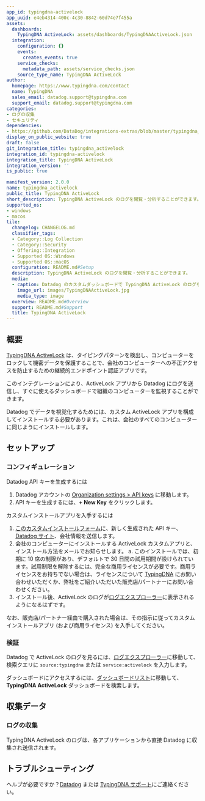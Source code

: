 ```yaml
---
app_id: typingdna-activelock
app_uuid: e4eb4314-400c-4c30-8842-60d74e7f455a
assets:
  dashboards:
    TypingDNA ActiveLock: assets/dashboards/TypingDNAActiveLock.json
  integration:
    configuration: {}
    events:
      creates_events: true
    service_checks:
      metadata_path: assets/service_checks.json
    source_type_name: TypingDNA ActiveLock
author:
  homepage: https://www.typingdna.com/contact
  name: TypingDNA
  sales_email: datadog.support@typingdna.com
  support_email: datadog.support@typingdna.com
categories:
- ログの収集
- セキュリティ
dependencies:
- https://github.com/DataDog/integrations-extras/blob/master/typingdna_activelock/README.md
display_on_public_website: true
draft: false
git_integration_title: typingdna_activelock
integration_id: typingdna-activelock
integration_title: TypingDNA ActiveLock
integration_version: ''
is_public: true

manifest_version: 2.0.0
name: typingdna_activelock
public_title: TypingDNA ActiveLock
short_description: TypingDNA ActiveLock のログを閲覧・分析することができます。
supported_os:
- windows
- macos
tile:
  changelog: CHANGELOG.md
  classifier_tags:
  - Category::Log Collection
  - Category::Security
  - Offering::Integration
  - Supported OS::Windows
  - Supported OS::macOS
  configuration: README.md#Setup
  description: TypingDNA ActiveLock のログを閲覧・分析することができます。
  media:
  - caption: Datadog のカスタムダッシュボードで TypingDNA ActiveLock のログを閲覧・分析することができます。
    image_url: images/TypingDNAActiveLock.jpg
    media_type: image
  overview: README.md#Overview
  support: README.md#Support
  title: TypingDNA ActiveLock
---
```





## 概要

[TypingDNA ActiveLock][1] は、タイピングパターンを検出し、コンピューターをロックして機密データを保護することで、会社のコンピューターへの不正アクセスを防止するための継続的エンドポイント認証アプリです。

このインテグレーションにより、ActiveLock アプリから Datadog にログを送信し、すぐに使えるダッシュボードで組織のコンピューターを監視することができます。

Datadog でデータを視覚化するためには、カスタム ActiveLock アプリを構成してインストールする必要があります。これは、会社のすべてのコンピューターに同じようにインストールします。


## セットアップ

### コンフィギュレーション

Datadog API キーを生成するには

1. Datadog アカウントの [Organization settings > API keys][2] に移動します。
2. API キーを生成するには、**+ New Key** をクリックします。

カスタムインストールアプリを入手するには

1. [このカスタムインストールフォーム][3]に、新しく生成された API キー、[Datadog サイト][4]、会社情報を送信します。
2. 会社のコンピューターにインストールする ActiveLock カスタムアプリと、インストール方法をメールでお知らせします。
    a. このインストールでは、初期に 10 席の制限があり、デフォルトで 30 日間の試用期間が設けられています。試用制限を解除するには、完全な商用ライセンスが必要です。商用ライセンスをお持ちでない場合は、ライセンスについて [TypingDNA][5] にお問い合わせいただくか、弊社をご紹介いただいた販売店/パートナーにお問い合わせください。
3. インストール後、ActiveLock のログが[ログエクスプローラー][6]に表示されるようになるはずです。

なお、販売店/パートナー経由で購入された場合は、その指示に従ってカスタムインストールアプリ (および商用ライセンス) を入手してください。


### 検証

Datadog で ActiveLock のログを見るには、[ログエクスプローラー][6]に移動して、検索クエリに `source:typingdna` または `service:activelock` を入力します。

ダッシュボードにアクセスするには、[ダッシュボードリスト][7]に移動して、**TypingDNA ActiveLock** ダッシュボードを検索します。


## 収集データ

### ログの収集

TypingDNA ActiveLock のログは、各アプリケーションから直接 Datadog に収集され送信されます。

## トラブルシューティング

ヘルプが必要ですか？[Datadog][8] または [TypingDNA サポート][5]にご連絡ください。

[1]: https://www.typingdna.com/activelock
[2]: https://app.datadoghq.com/organization-settings/api-keys
[3]: https://www.typingdna.com/clients/altrial
[4]: https://docs.datadoghq.com/ja/getting_started/site/#access-the-datadog-site
[5]: https://www.typingdna.com/contact
[6]: https://app.datadoghq.com/logs
[7]: https://app.datadoghq.com/dashboard/lists
[8]: https://docs.datadoghq.com/ja/help/
